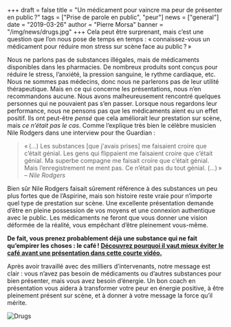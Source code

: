 +++
draft = false
title = "Un médicament pour vaincre ma peur de présenter en public ?"
tags = ["Prise de parole en public", "peur"]
news = ["general"]
date = "2019-03-26"
author = "Pierre Morsa"
banner = "/img/news/drugs.jpg"
+++
Cela peut être surprenant, mais c’est une question que l’on nous pose de temps en temps : « connaissez-vous un médicament pour réduire mon stress sur scène face au public ? »

Nous ne parlons pas de substances illégales, mais de médicaments disponibles dans les pharmacies. De nombreux produits sont conçus pour réduire le stress, l’anxiété, la pression sanguine, le rythme cardiaque, etc. Nous ne sommes pas médecins, donc nous ne parlerons pas de leur utilité thérapeutique. Mais en ce qui concerne les présentations, nous n’en recommandons aucune. Nous avons malheureusement rencontré quelques personnes qui ne pouvaient pas s’en passer. Lorsque nous regardons leur performance, nous ne pensons pas que les médicaments aient eu un effet positif. Ils ont peut-être _pensé_ que cela améliorait leur prestation sur scène, mais _ce n’était pas le cas_. Comme l’explique très bien le célèbre musicien Nile Rodgers dans une interview pour the Guardian :

> « (...) Les substances \[que j'avais prises] me faisaient croire que c’était génial. Les gens qui flippaient me faisaient croire que c’était génial. Ma superbe compagne me faisait croire que c’était génial. Mais l’enregistrement ne ment pas. Ce n’était pas du tout génial. (...) »
> – <cite>Nile Rodgers</cite>

Bien sûr Nile Rodgers faisait sûrement référence à des substances un peu plus fortes que de l’Aspirine, mais son histoire reste vraie pour n’importe quel type de prestation sur scène. Une excellente présentation demande d’être en pleine possession de vos moyens et une connexion authentique avec le public. Les médicaments ne feront que vous donner une vision déformée de la réalité, vous empêchant d’être pleinement vous-même.

**De fait, vous prenez probablement déjà une substance qui ne fait qu’empirer les choses : le café ! [Découvrez pourquoi il vaut mieux éviter le café avant une présentation dans cette courte vidéo.](https://www.ideasonstage.com/revolution/episode-00002/)**

Après avoir travaillé avec des milliers d’intervenants, notre message est clair : vous n’avez pas besoin de médicaments ou d’autres substances pour bien présenter, mais vous avez besoin d’énergie. Un bon coach en présentation vous aidera à transformer votre peur en énergie positive, à être pleinement présent sur scène, et à donner à votre message la force qu’il mérite.

![Drugs](/img/news/drugs.jpg)
